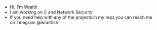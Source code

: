 - Hi, I’m Wraith
- I am working on C and Network Security
- If you need help with any of the projects in my reps you can reach me on Telegram @wraithsh

